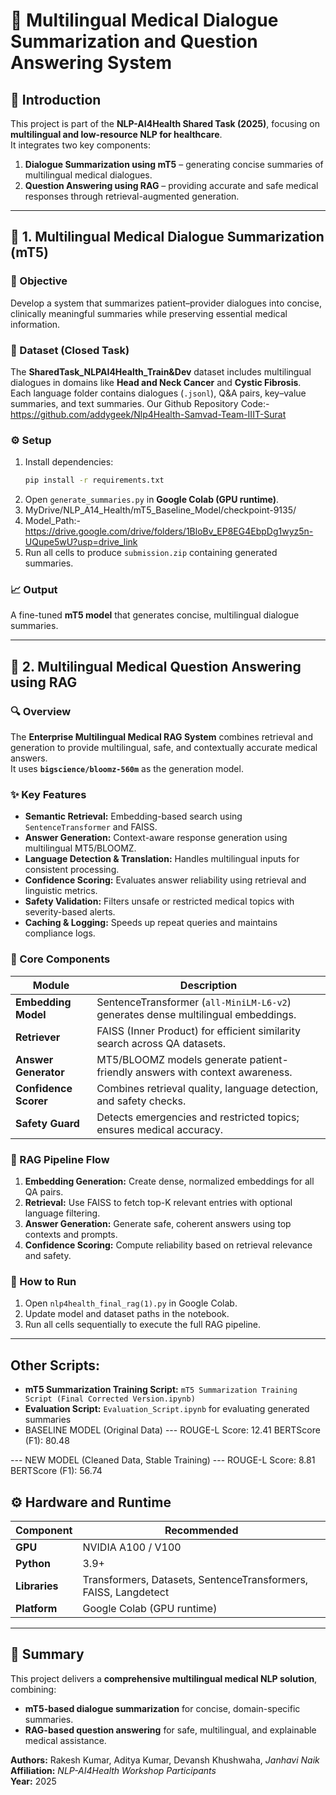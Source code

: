 
# 🏥 Multilingual Medical Dialogue Summarization and Question Answering System

## 📘 Introduction

This project is part of the **NLP-AI4Health Shared Task (2025)**, focusing on **multilingual and low-resource NLP for healthcare**.  
It integrates two key components:

1. **Dialogue Summarization using mT5** – generating concise summaries of multilingual medical dialogues.  
2. **Question Answering using RAG** – providing accurate and safe medical responses through retrieval-augmented generation.

---

## 🧠 1. Multilingual Medical Dialogue Summarization (mT5)

### 🎯 Objective
Develop a system that summarizes patient–provider dialogues into concise, clinically meaningful summaries while preserving essential medical information.

### 💾 Dataset (Closed Task)
The **SharedTask_NLPAI4Health_Train&Dev** dataset includes multilingual dialogues in domains like **Head and Neck Cancer** and **Cystic Fibrosis**.  
Each language folder contains dialogues (`.jsonl`), Q&A pairs, key–value summaries, and text summaries.
Our Github Repository Code:- https://github.com/addygeek/Nlp4Health-Samvad-Team-IIIT-Surat

### ⚙️ Setup
1. Install dependencies:
   ```bash
   pip install -r requirements.txt
   ```
2. Open `generate_summaries.py` in **Google Colab (GPU runtime)**.
3. MyDrive/NLP_A14_Health/mT5_Baseline_Model/checkpoint-9135/
4. Model_Path:- https://drive.google.com/drive/folders/1BloBv_EP8EG4EbpDg1wyz5n-UQupe5wU?usp=drive_link
5. Run all cells to produce `submission.zip` containing generated summaries.

### 📈 Output
A fine-tuned **mT5 model** that generates concise, multilingual dialogue summaries.

---

## 🤖 2. Multilingual Medical Question Answering using RAG

### 🔍 Overview
The **Enterprise Multilingual Medical RAG System** combines retrieval and generation to provide multilingual, safe, and contextually accurate medical answers.  
It uses **`bigscience/bloomz-560m`** as the generation model.

### ✨ Key Features
- **Semantic Retrieval:** Embedding-based search using `SentenceTransformer` and FAISS.  
- **Answer Generation:** Context-aware response generation using multilingual MT5/BLOOMZ.  
- **Language Detection & Translation:** Handles multilingual inputs for consistent processing.  
- **Confidence Scoring:** Evaluates answer reliability using retrieval and linguistic metrics.  
- **Safety Validation:** Filters unsafe or restricted medical topics with severity-based alerts.  
- **Caching & Logging:** Speeds up repeat queries and maintains compliance logs.

### 🧩 Core Components
| Module | Description |
|---------|-------------|
| **Embedding Model** | SentenceTransformer (`all-MiniLM-L6-v2`) generates dense multilingual embeddings. |
| **Retriever** | FAISS (Inner Product) for efficient similarity search across QA datasets. |
| **Answer Generator** | MT5/BLOOMZ models generate patient-friendly answers with context awareness. |
| **Confidence Scorer** | Combines retrieval quality, language detection, and safety checks. |
| **Safety Guard** | Detects emergencies and restricted topics; ensures medical accuracy. |



### 🔄 RAG Pipeline Flow
1. **Embedding Generation:** Create dense, normalized embeddings for all QA pairs.  
2. **Retrieval:** Use FAISS to fetch top-K relevant entries with optional language filtering.  
3. **Answer Generation:** Generate safe, coherent answers using top contexts and prompts.  
4. **Confidence Scoring:** Compute reliability based on retrieval relevance and safety.  

### 🧰 How to Run
1. Open `nlp4health_final_rag(1).py` in Google Colab.  
2. Update model and dataset paths in the notebook.  
3. Run all cells sequentially to execute the full RAG pipeline.

---
## Other Scripts:
- **mT5 Summarization Training Script:** `mT5 Summarization Training Script (Final Corrected Version.ipynb)`  
- **Evaluation Script:** `Evaluation_Script.ipynb` for evaluating generated summaries
-  BASELINE MODEL (Original Data) ---
  ROUGE-L Score: 12.41
  BERTScore (F1): 80.48

--- NEW MODEL (Cleaned Data, Stable Training) ---
  ROUGE-L Score: 8.81
  BERTScore (F1): 56.74





## ⚙️ Hardware and Runtime

| Component | Recommended |
|------------|--------------|
| **GPU** | NVIDIA A100 / V100 |
| **Python** | 3.9+ |
| **Libraries** | Transformers, Datasets, SentenceTransformers, FAISS, Langdetect |
| **Platform** | Google Colab (GPU runtime) |

---

## 🏁 Summary

This project delivers a **comprehensive multilingual medical NLP solution**, combining:  
- **mT5-based dialogue summarization** for concise, domain-specific summaries.  
- **RAG-based question answering** for safe, multilingual, and explainable medical assistance.


**Authors:** Rakesh Kumar, Aditya Kumar, Devansh Khushwaha, *Janhavi Naik*  
**Affiliation:** *NLP-AI4Health Workshop Participants*  
**Year:** 2025
